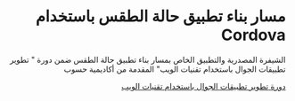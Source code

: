 <h1 dir="rtl"> مسار بناء تطبيق حالة الطقس باستخدام Cordova </h1>
<p dir="rtl">الشيفرة المصدرية والتطبيق الخاص بمسار بناء تطبيق حالة الطقس ضمن دورة " تطوير تطبيقات الجوال باستخدام تقنيات الويب" المقدمة من أكاديمية حسوب</p>

<div dir="rtl">
<a href="https://academy.hsoub.com/learn/hybrid-mobile-application-development/">دورة تطوير تطبيقات الجوال باستخدام تقنيات الويب</a>
</div>